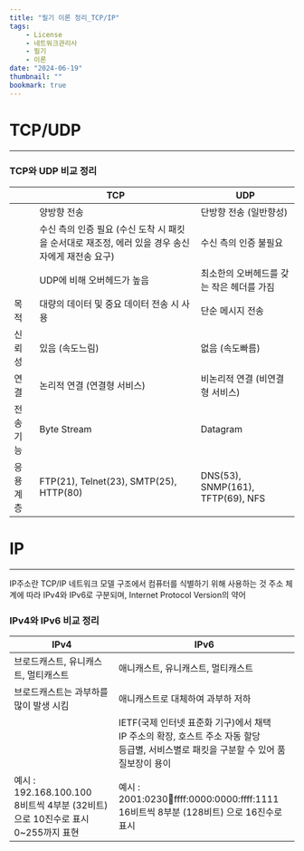```yaml
---
title: "필기 이론 정리_TCP/IP"
tags:
    - License
    - 네트워크관리사
    - 필기
    - 이론
date: "2024-06-19"
thumbnail: ""
bookmark: true
---
```



# TCP/UDP
---

### TCP와 UDP 비교 정리

| |TCP|UDP|
|---|---|---|
| |양방향 전송|단방향 전송 (일반향성)|
| |수신 측의 인증 필요 (수신 도착 시 패킷을 순서대로 재조정, 에러 있을 경우 송신자에게 재전송 요구)|수신 측의 인증 불필요|
| |UDP에 비해 오버헤드가 높음|최소한의 오버헤드를 갖는 작은 헤더를 가짐|
|목적|대량의 데이터 및 중요 데이터 전송 시 사용|단순 메시지 전송|
|신뢰성|있음 (속도느림)|없음 (속도빠름)|
|연결|논리적 연결 (연결형 서비스)|비논리적 연결 (비연결형 서비스)|
|전송기능|Byte Stream|Datagram|
|응용계층|FTP(21), Telnet(23), SMTP(25), HTTP(80)|DNS(53), SNMP(161), TFTP(69), NFS|



# IP
---
IP주소란 TCP/IP 네트워크 모델 구조에서 컴퓨터를 식별하기 위해 사용하는 것
주소 체계에 따라 IPv4와 IPv6로 구분되며, Internet Protocol Version의 약어

### IPv4와 IPv6 비교 정리

|IPv4|IPv6|
|---|---|
|브로드캐스트, 유니캐스트, 멀티캐스트|애니캐스트, 유니캐스트, 멀티캐스트|
|브로드캐스트는 과부하를 많이 발생 시킴|애니캐스트로 대체하여 과부하 저하|
| |IETF(국제 인터넷 표준화 기구)에서 채택 <br> IP 주소의 확장, 호스트 주소 자동 할당 <br> 등급별, 서비스별로 패킷을 구분할 수 있어 품질보장이 용이|
|예시 : 192.168.100.100 <br> 8비트씩 4부분 (32비트) 으로 10진수로 표시 <br> 0~255까지 표현|예시 : 2001:0230:abcd:ffff:0000:0000:ffff:1111 <br> 16비트씩 8부분 (128비트) 으로 16진수로 표시|


